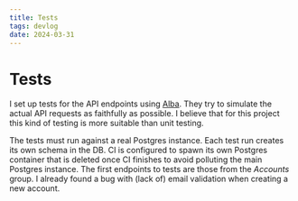 ```yaml
---
title: Tests
tags: devlog
date: 2024-03-31
---
```


# Tests

I set up tests for the API endpoints using [Alba](https://jasperfx.github.io/alba/).
They try to simulate the actual API requests as faithfully as possible.
I believe that for this project this kind of testing is more suitable than unit testing.

The tests must run against a real Postgres instance.
Each test run creates its own schema in the DB.
CI is configured to spawn its own Postgres container that is deleted once CI finishes to avoid polluting the main Postgres instance.
The first endpoints to tests are those from the _Accounts_ group.
I already found a bug with (lack of) email validation when creating a new account.
